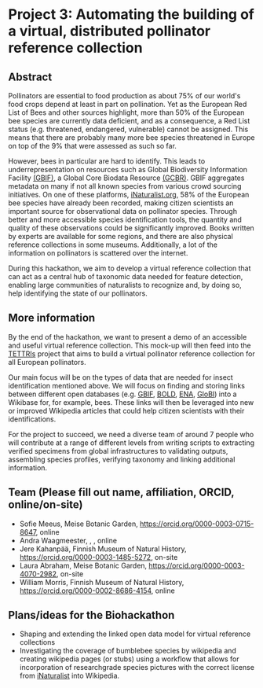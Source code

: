 # Project 3: Automating the building of a virtual, distributed pollinator reference collection

## Abstract

Pollinators are essential to food production as about 75% of our world's food crops depend at least in part on pollination. Yet as the European Red List of Bees and other sources highlight, more than 50% of the European bee species are currently data deficient, and as a consequence, a Red List status (e.g. threatened, endangered, vulnerable) cannot be assigned. This means that there are probably many more bee species threatened in Europe on top of the 9% that were assessed as such so far.

However, bees in particular are hard to identify. This leads to underrepresentation on resources such as Global Biodiversity Information Facility [(GBIF)](https://GBIF.org), a Global Core Biodata Resource [(GCBR)](https://globalbiodata.org/what-we-do/global-core-biodata-resources/). GBIF aggregates metadata on many if not all known species from various crowd sourcing initiatives. On one of these platforms, [iNaturalist.org](https://iNaturalist.org), 58% of the European bee species have already been recorded, making citizen scientists an important source for observational data on pollinator species. Through better and more accessible species identification tools, the quantity and quality of these observations could be significantly improved. Books written by experts are available for some regions, and there are also physical reference collections in some museums. Additionally, a lot of the information on pollinators is scattered over the internet.

During this hackathon, we aim to develop a virtual reference collection that can act as a central hub of taxonomic data needed for feature detection, enabling large communities of naturalists to recognize and, by doing so, help identifying the state of our pollinators.

## More information

By the end of the hackathon, we want to present a demo of an accessible and useful virtual reference collection. This mock-up will then feed into the [TETTRIs](https://TETTRIs.eu) project that aims to build a virtual pollinator reference collection for all European pollinators.

Our main focus will be on the types of data that are needed for insect identification mentioned above. We will focus on finding and storing links between different open databases (e.g. [GBIF](https://GBIF.org), [BOLD](https://www.boldsystems.org/), [ENA](https://www.ebi.ac.uk/ena/browser/home), [GloBI](https://www.globalbioticinteractions.org/)) into a Wikibase for, for example, bees. These links will then be leveraged into new or improved Wikipedia articles that could help citizen scientists with their identifications.

For the project to succeed, we need a diverse team of around 7 people who will contribute at a range of different levels from writing scripts to extracting verified specimens from global infrastructures to validating outputs, assembling species profiles, verifying taxonomy and linking additional information.

## Team (Please fill out name, affiliation, ORCID, online/on-site)

- Sofie Meeus, Meise Botanic Garden, https://orcid.org/0000-0003-0715-8647, online
- Andra Waagmeester, , , online
- Jere Kahanpää, Finnish Museum of Natural History, https://orcid.org/0000-0003-1485-5272, on-site
- Laura Abraham, Meise Botanic Garden, https://orcid.org/0000-0003-4070-2982, on-site
- William Morris, Finnish Museum of Natural History, https://orcid.org/0000-0002-8686-4154, online

## Plans/ideas for the Biohackathon
- Shaping and extending the linked open data model for virtual reference collections
- Investigating the coverage of bumblebee species by wikipedia and creating wikipedia pages (or stubs) using a workflow that allows for incorporation of researchgrade species pictures with the correct license from [iNaturalist](https://inaturalist.org) into Wikipedia.
